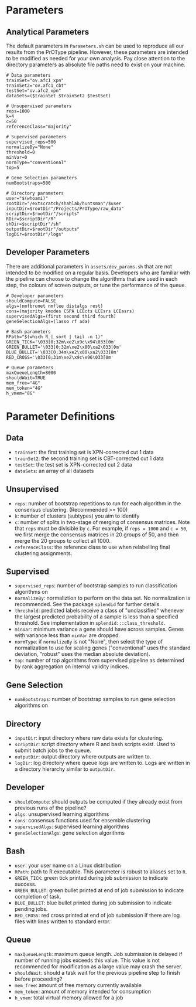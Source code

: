 # Parameters

## Analytical Parameters

The default parameters in `Parameters.sh` can be used to reproduce all our results from the PrOType pipeline. However, these parameters are intended to be modified as needed for your own analysis. Pay close attention to the directory parameters as absolute file paths need to exist on your machine.

```
# Data parameters
trainSet="ov.afc1_xpn"
trainSet2="ov.afc1_cbt"
testSet="ov.afc2_xpn"
dataSets=($trainSet $trainSet2 $testSet)

# Unsupervised parameters
reps=1000
k=4
c=50
referenceClass="majority"

# Supervised parameters
supervised_reps=500
normalizeBy="None"
threshold=0
minVar=0
normType="conventional"
top=5

# Gene Selection parameters
numBootstraps=500

# Directory parameters
user="$(whoami)"
rootDir="/extscratch/shahlab/huntsman"/$user
inputDir=$rootDir"/Projects/PrOType/raw_data"
scriptDir=$rootDir"/scripts"
RDir=$scriptDir"/R"
shDir=$scriptDir"/sh"
outputDir=$rootDir"/outputs"
logDir=$rootDir"/logs"
```

## Developer Parameters

There are additional parameters in `assets/dev_params.sh` that are not intended to be modified on a regular basis. Developers who are familiar with the pipeline can choose to change the algorithms that are used in each step, the colours of screen outputs, or tune the performance of the queue.

```
# Developer parameters
shouldCompute=FALSE
algs=(nmfbrunet nmflee distalgs rest)
cons=(majority kmodes CSPA LCEcts LCEsrs LCEasrs)
supervisedAlgs=(first second third fourth)
geneSelectionAlgs=(lasso rf ada)

# Bash parameters
RPath="$(which R | sort | tail -n 1)"
GREEN_TICK='\033[0;32m\xe2\x9c\x94\033[0m'
GREEN_BULLET='\033[0;32m\xe2\x80\xa2\033[0m'
BLUE_BULLET='\033[0;34m\xe2\x80\xa2\033[0m'
RED_CROSS='\033[0;31m\xe2\x9c\x96\033[0m'

# Queue parameters
maxQueueLength=8000
shouldWait=TRUE
mem_free="4G"
mem_token="4G"
h_vmem="8G"
```

# Parameter Definitions

## Data

- `trainSet`: the first training set is XPN-corrected cut 1 data
- `trainSet2`: the second training set is CBT-corrected cut 1 data
- `testSet`: the test set is XPN-corrected cut 2 data
- `dataSets`: an array of all datasets

## Unsupervised

- `reps`: number of bootstrap repetitions to run for each algorithm in the consensus clustering. (Recommended >= 100)
- `k`: number of clusters (subtypes) you aim to identify
- `c`: number of splits in two-stage of merging of consensus matrices. Note that `reps` must be divisible by `c`. For example, if `reps = 1000` and `c = 50`, we first merge the consensus matrices in 20 groups of 50, and then merge the 20 groups to collect all 1000.
- `referenceClass`: the reference class to use when relabelling final clustering assignments.

## Supervised
- `supervised_reps`: number of bootstrap samples to run classification algorithms on 
- `normalizeBy`: normaliztion to perform on the data set. No normalization is recommended. See the package `splendid` for further details.
- `threshold`: predicted labels receive a class of "unclassified" whenever the largest predicted probability of a sample is less than a specified threshold. See implementation in `splendid:::class_threshold`.
- `minVar`: minimum variance a gene should have across samples. Genes with variance less than `minVar` are dropped.
- `normType`: if `normalizeBy` is not "None", then select the type of normalization to use for scaling genes ("conventional" uses the standard deviation, "robust" uses the median absolute deviation).
- `top`: number of top algorithms from supervised pipeline as determined by rank aggregation on internal validity indices.

## Gene Selection
- `numBootstraps`: number of bootstrap samples to run gene selection algorithms on

## Directory
- `inputDir`: input directory where raw data exists for clustering.
- `scriptDir`: script directory where R and bash scripts exist. Used to submit batch jobs to the queue.
- `outputDir`: output directory where outputs are written to.
- `logDir`: log directory where queue logs are written to. Logs are written in a directory hierarchy similar to `outputDir`.

## Developer
- `shouldCompute`: should outputs be computed if they already exist from previous runs of the pipeline?
- `algs`: unsupervised learning algorithms
- `cons`: consensus functions used for ensemble clustering
- `supervisedAlgs`: supervised learning algorithms
- `geneSelectionAlgs`: gene selection algorithms

## Bash
- `user`: your user name on a Linux distribution
- `RPath`: path to R executable. This parameter is robust to aliases set to `R`.
- `GREEN_TICK`: green tick printed during job submission to indicate success.
- `GREEN_BULLET`: green bullet printed at end of job submission to indicate completion of task.
- `BLUE_BULLET`: blue bullet printed during job submission to indicate pending jobs.
- `RED_CROSS`: red cross printed at end of job submission if there are log files with lines written to standard error.

## Queue
- `maxQueueLength`: maximum queue length. Job submission is delayed if number of running jobs exceeds this value. This value is not recommended for modification as a large value may crash the server.
- `shouldWait`: should a task wait for the previous pipeline step to finish before proceeding?
- `mem_free`: amount of free memory currently available
- `mem_token`: amount of memory intended for consumption
- `h_vmem`: total virtual memory allowed for a job
